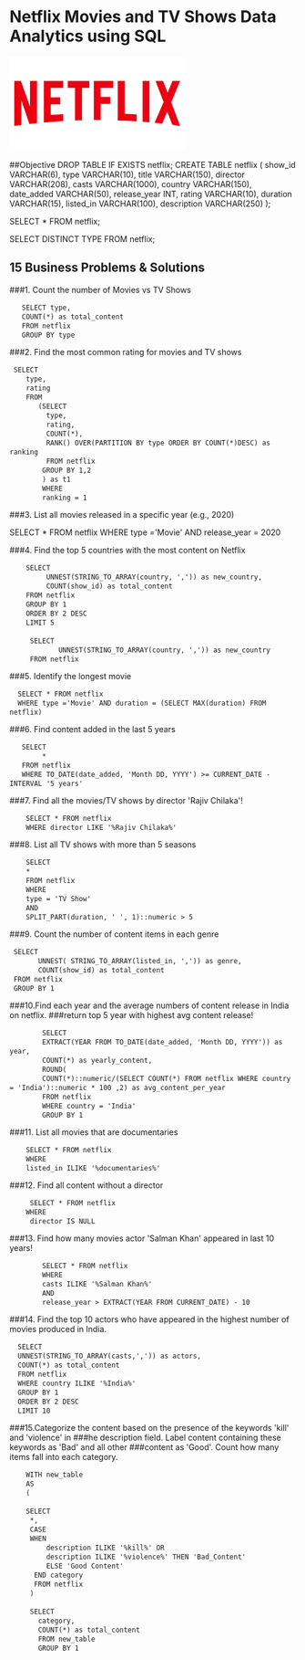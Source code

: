 # Netflix Movies and TV Shows Data Analytics using SQL

![Netflix Logo](https://github.com/Atulsingh1810/SQLProject/blob/main/Netflix.png)

##Objective
DROP TABLE IF EXISTS netflix;
 CREATE TABLE  netflix
 (
   show_id VARCHAR(6),
   type    VARCHAR(10),
   title   VARCHAR(150),
   director   VARCHAR(208),
   casts    VARCHAR(1000),
   country VARCHAR(150),
   date_added   VARCHAR(50),
   release_year  INT,
   rating       VARCHAR(10),
   duration     VARCHAR(15),
   listed_in    VARCHAR(100),
   description  VARCHAR(250)
 );

 SELECT * FROM  netflix;

  SELECT  DISTINCT TYPE FROM  netflix;


  ## 15 Business Problems & Solutions

###1. Count the number of Movies vs TV Shows

       SELECT type,
	   COUNT(*) as total_content
	   FROM netflix
	   GROUP BY type

###2. Find the most common rating for movies and TV shows

     SELECT 
	    type,
		rating
		FROM
		   (SELECT
		     type,
		     rating,
		     COUNT(*),
		     RANK() OVER(PARTITION BY type ORDER BY COUNT(*)DESC) as ranking
		     FROM netflix
		    GROUP BY 1,2
		    ) as t1
			WHERE 
			ranking = 1


###3. List all movies released in a specific year (e.g., 2020)

   SELECT * FROM netflix
   WHERE 
       type ='Movie'
	   AND
	   release_year = 2020
 


###4. Find the top 5 countries with the most content on Netflix

        SELECT 
		     UNNEST(STRING_TO_ARRAY(country, ',')) as new_country,
			 COUNT(show_id) as total_content
		FROM netflix
		GROUP BY 1
		ORDER BY 2 DESC
		LIMIT 5

         SELECT 
		        UNNEST(STRING_TO_ARRAY(country, ',')) as new_country
		 FROM netflix		


###5. Identify the longest movie

	  SELECT * FROM netflix
	  WHERE type ='Movie' AND duration = (SELECT MAX(duration) FROM netflix)

###6. Find content added in the last 5 years

	   SELECT 
	        * 
	   FROM netflix 
	   WHERE TO_DATE(date_added, 'Month DD, YYYY') >= CURRENT_DATE - INTERVAL '5 years'

###7. Find all the movies/TV shows by director 'Rajiv Chilaka'!

        SELECT * FROM netflix
		WHERE director LIKE '%Rajiv Chilaka%'
		
###8. List all TV shows with more than 5 seasons

        SELECT 
		*
		FROM netflix
		WHERE 
		type = 'TV Show'
		AND
        SPLIT_PART(duration, ' ', 1)::numeric > 5 
		
		  
###9. Count the number of content items in each genre

	 SELECT 
	       UNNEST( STRING_TO_ARRAY(listed_in, ',')) as genre,
		   COUNT(show_id) as total_content 
     FROM netflix
	 GROUP BY 1
	 
###10.Find each year and the average numbers of content release in India on netflix. 
###return top 5 year with highest avg content release!

            SELECT
	        EXTRACT(YEAR FROM TO_DATE(date_added, 'Month DD, YYYY')) as year,
			COUNT(*) as yearly_content,
			ROUND(
            COUNT(*)::numeric/(SELECT COUNT(*) FROM netflix WHERE country = 'India')::numeric * 100 ,2) as avg_content_per_year
			FROM netflix
			WHERE country = 'India'
			GROUP BY 1

###11. List all movies that are documentaries

        SELECT * FROM netflix
		WHERE
		listed_in ILIKE '%documentaries%'

###12. Find all content without a director

		 SELECT * FROM netflix
		WHERE
		 director IS NULL
       
###13. Find how many movies actor 'Salman Khan' appeared in last 10 years!

            SELECT * FROM netflix
			WHERE
			casts ILIKE '%Salman Khan%'
			AND
			release_year > EXTRACT(YEAR FROM CURRENT_DATE) - 10

       
###14. Find the top 10 actors who have appeared in the highest number of movies produced in India.

      SELECT
	  UNNEST(STRING_TO_ARRAY(casts,',')) as actors,
	  COUNT(*) as total_content
	  FROM netflix
	  WHERE country ILIKE '%India%'
	  GROUP BY 1
	  ORDER BY 2 DESC
	  LIMIT 10

###15.Categorize the content based on the presence of the keywords 'kill' and 'violence' in 
###he description field. Label content containing these keywords as 'Bad' and all other 
###content as 'Good'. Count how many items fall into each category.

        WITH new_table
		AS
		(
		
		SELECT
		 *,
		 CASE
		 WHEN
		     description ILIKE '%kill%' OR
		     description ILIKE '%violence%' THEN 'Bad_Content'
			 ELSE 'Good Content'
	      END category
		  FROM netflix
		 )

		 SELECT
		   category,
		   COUNT(*) as total_content
		   FROM new_table
		   GROUP BY 1
